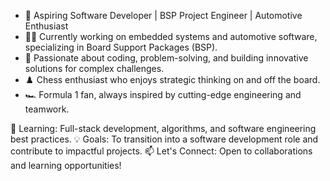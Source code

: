 - 🚀 Aspiring Software Developer | BSP Project Engineer | Automotive Enthusiast
- 👨‍💻 Currently working on embedded systems and automotive software, specializing in Board Support Packages (BSP).
- 🎯 Passionate about coding, problem-solving, and building innovative solutions for complex challenges.
- ♟️ Chess enthusiast who enjoys strategic thinking on and off the board.
- 🏎️ Formula 1 fan, always inspired by cutting-edge engineering and teamwork.

🌱 Learning: Full-stack development, algorithms, and software engineering best practices.
💡 Goals: To transition into a software development role and contribute to impactful projects.
📫 Let's Connect: Open to collaborations and learning opportunities!
<!---
Deepak-Tiwari101/Deepak-Tiwari101 is a ✨ special ✨ repository because its `README.md` (this file) appears on your GitHub profile.
You can click the Preview link to take a look at your changes.
--->
